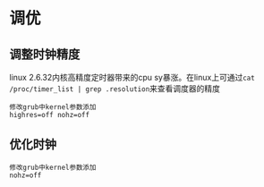 # 调优
## 调整时钟精度
linux 2.6.32内核高精度定时器带来的cpu sy暴涨。在linux上可通过`cat /proc/timer_list | grep .resolution`来查看调度器的精度

	修改grub中kernel参数添加
	highres=off nohz=off
## 优化时钟
	修改grub中kernel参数添加
	nohz=off
